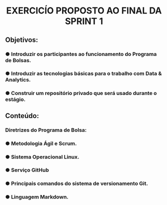 <h1 align="center"> EXERCICÍO PROPOSTO AO FINAL DA SPRINT 1 </h>
<h2 align="left"> Objetivos:</h2>

<h3 align="left"> ● Introduzir os participantes ao funcionamento do Programa de Bolsas.</h3>
<h3 align="left"> ● Introduzir as tecnologias básicas para o trabalho com Data & Analytics.</h3>
<h3 align="left"> ● Construir um repositório privado que será usado durante o estágio.</h3>

<h2 align="left"> Conteúdo:</h2>

<h3 align="left"> Diretrizes do Programa de Bolsa:</h3>
<h3 align="left"> ● Metodologia Ágil e Scrum.</h3>
<h3 align="left"> ● Sistema Operacional Linux.</h3>
<h3 align="left"> ● Serviço GitHub</h3>
<h3 align="left"> ● Principais comandos do sistema de versionamento Git.</h3>
<h3 align="left"> ● Linguagem Markdown.</h3>

